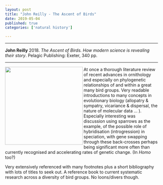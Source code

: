 ```yaml
---
layout: post
title: "John Reilly - The Ascent of Birds"
date: 2019-05-04
published: true
categories: ['natural history']

---
```



***
<b>John Reilly</b> 2018. _The Ascent of Birds. How modern science is revealing their story_. Pelagic Publishing: Exeter, 340 pp.

***
<img align="left"  width="256" src="https://cdn.shopify.com/s/files/1/1543/6487/products/9781784271695.jpg?v=1527187770" alt="">  

At once a thorough literature review of recent advances in ornithology and especially on phylogenetic relationships of and within a great many bird groups.  Very readable introductions to many concepts in evolutionary biology (allopatry & sympatry, vicariance & dispersal, the nature of molecular data ... ). Especially interesting was discussion using sparrows as the example, of the possible role of hybridisation (introgression) in speciation, with gene swapping through these back-crosses perhaps being significant more often than currently recognised and accelerating rates of genetic change. (In _Homo_ too?) 

Very extensively referenced with many footnotes plus a short bibliography with lots of titles to seek out.  A reference book to current systematic research across a diversity of bird groups. No loons/divers though.

